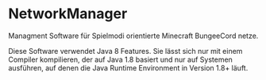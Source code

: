 # NetworkManager
Managment Software für Spielmodi orientierte Minecraft BungeeCord netze.


Diese Software verwendet Java 8 Features. Sie lässt sich nur mit einem Compiler kompilieren, der auf Java 1.8 basiert und
nur auf Systemen ausführen, auf denen die Java Runtime Environment in Version 1.8+ läuft.
